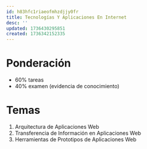 ```yaml
---
id: h83hfc1riaeofmhzdjjy0fr
title: Tecnologías Y Aplicaciones En Internet
desc: ''
updated: 1736430295851
created: 1736342152335
---
```

# Ponderación

- 60% tareas
- 40% examen (evidencia de conocimiento)

# Temas
1. Arquitectura de Aplicaciones Web
2. Transferencia de Información en Aplicaciones Web
3. Herramientas de Prototipos de Aplicaciones Web
